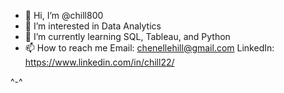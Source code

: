 - 👋 Hi, I’m @chill800
- 👀 I’m interested in Data Analytics
- 🌱 I’m currently learning SQL, Tableau, and Python 
- 📫 How to reach me 
  Email: chenellehill@gmail.com
  LinkedIn: https://www.linkedin.com/in/chill22/

^-^ 
